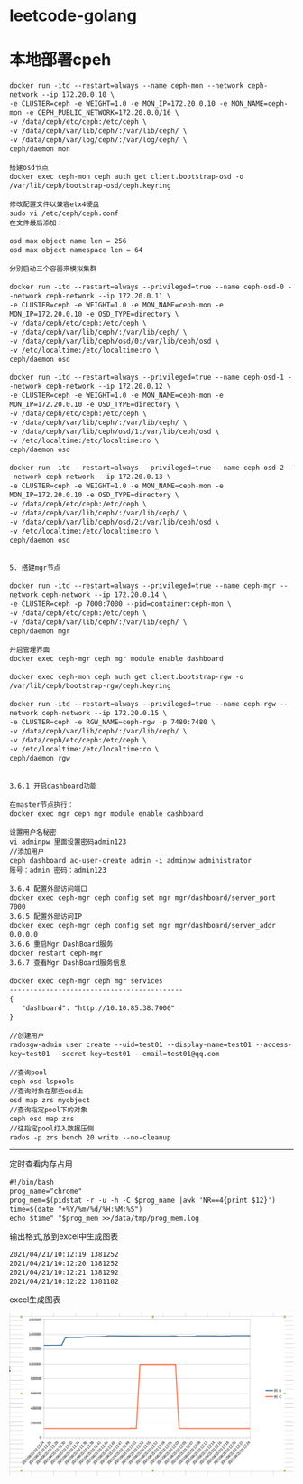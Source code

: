 # leetcode-golang

# 本地部署cpeh
    docker run -itd --restart=always --name ceph-mon --network ceph-network --ip 172.20.0.10 \
    -e CLUSTER=ceph -e WEIGHT=1.0 -e MON_IP=172.20.0.10 -e MON_NAME=ceph-mon -e CEPH_PUBLIC_NETWORK=172.20.0.0/16 \
    -v /data/ceph/etc/ceph:/etc/ceph \
    -v /data/ceph/var/lib/ceph/:/var/lib/ceph/ \
    -v /data/ceph/var/log/ceph/:/var/log/ceph/ \
    ceph/daemon mon

    搭建osd节点
    docker exec ceph-mon ceph auth get client.bootstrap-osd -o /var/lib/ceph/bootstrap-osd/ceph.keyring
    
    修改配置文件以兼容etx4硬盘
    sudo vi /etc/ceph/ceph.conf
    在文件最后添加：
    
    osd max object name len = 256
    osd max object namespace len = 64
    
    分别启动三个容器来模拟集群
    
    docker run -itd --restart=always --privileged=true --name ceph-osd-0 --network ceph-network --ip 172.20.0.11 \
    -e CLUSTER=ceph -e WEIGHT=1.0 -e MON_NAME=ceph-mon -e MON_IP=172.20.0.10 -e OSD_TYPE=directory \
    -v /data/ceph/etc/ceph:/etc/ceph \
    -v /data/ceph/var/lib/ceph/:/var/lib/ceph/ \
    -v /data/ceph/var/lib/ceph/osd/0:/var/lib/ceph/osd \
    -v /etc/localtime:/etc/localtime:ro \
    ceph/daemon osd
    
    docker run -itd --restart=always --privileged=true --name ceph-osd-1 --network ceph-network --ip 172.20.0.12 \
    -e CLUSTER=ceph -e WEIGHT=1.0 -e MON_NAME=ceph-mon -e MON_IP=172.20.0.10 -e OSD_TYPE=directory \
    -v /data/ceph/etc/ceph:/etc/ceph \
    -v /data/ceph/var/lib/ceph/:/var/lib/ceph/ \
    -v /data/ceph/var/lib/ceph/osd/1:/var/lib/ceph/osd \
    -v /etc/localtime:/etc/localtime:ro \
    ceph/daemon osd
    
    docker run -itd --restart=always --privileged=true --name ceph-osd-2 --network ceph-network --ip 172.20.0.13 \
    -e CLUSTER=ceph -e WEIGHT=1.0 -e MON_NAME=ceph-mon -e MON_IP=172.20.0.10 -e OSD_TYPE=directory \
    -v /data/ceph/etc/ceph:/etc/ceph \
    -v /data/ceph/var/lib/ceph/:/var/lib/ceph/ \
    -v /data/ceph/var/lib/ceph/osd/2:/var/lib/ceph/osd \
    -v /etc/localtime:/etc/localtime:ro \
    ceph/daemon osd
    
    
    5. 搭建mgr节点
    
    docker run -itd --restart=always --privileged=true --name ceph-mgr --network ceph-network --ip 172.20.0.14 \
    -e CLUSTER=ceph -p 7000:7000 --pid=container:ceph-mon \
    -v /data/ceph/etc/ceph:/etc/ceph \
    -v /data/ceph/var/lib/ceph/:/var/lib/ceph/ \
    ceph/daemon mgr
    
    开启管理界面
    docker exec ceph-mgr ceph mgr module enable dashboard
    
    docker exec ceph-mon ceph auth get client.bootstrap-rgw -o /var/lib/ceph/bootstrap-rgw/ceph.keyring
    
    docker run -itd --restart=always --privileged=true --name ceph-rgw --network ceph-network --ip 172.20.0.15 \
    -e CLUSTER=ceph -e RGW_NAME=ceph-rgw -p 7480:7480 \
    -v /data/ceph/var/lib/ceph/:/var/lib/ceph/ \
    -v /data/ceph/etc/ceph:/etc/ceph \
    -v /etc/localtime:/etc/localtime:ro \
    ceph/daemon rgw
    
    
    3.6.1 开启dashboard功能
    
    在master节点执行：
    docker exec mgr ceph mgr module enable dashboard
    
    设置用户名秘密
    vi adminpw 里面设置密码admin123
    //添加用户
    ceph dashboard ac-user-create admin -i adminpw administrator
    账号：admin 密码：admin123
    
    3.6.4 配置外部访问端口
    docker exec ceph-mgr ceph config set mgr mgr/dashboard/server_port 7000
    3.6.5 配置外部访问IP
    docker exec ceph-mgr ceph config set mgr mgr/dashboard/server_addr 0.0.0.0
    3.6.6 重启Mgr DashBoard服务
    docker restart ceph-mgr
    3.6.7 查看Mgr DashBoard服务信息
    
    docker exec ceph-mgr ceph mgr services
    -------------------------------------------
    {
       "dashboard": "http://10.10.85.38:7000"
    }
    
    //创建用户
    radosgw-admin user create --uid=test01 --display-name=test01 --access-key=test01 --secret-key=test01 --email=test01@qq.com
    
    //查询pool
    ceph osd lspools
    //查询对象在那些osd上
    osd map zrs myobject
    //查询指定pool下的对象
    ceph osd map zrs
    //往指定pool打入数据压侧
    rados -p zrs bench 20 write --no-cleanup

------------------------------------------
定时查看内存占用

    #!/bin/bash
    prog_name="chrome"
    prog_mem=$(pidstat -r -u -h -C $prog_name |awk 'NR==4{print $12}')
    time=$(date "+%Y/%m/%d/%H:%M:%S")
    echo $time" "$prog_mem >>/data/tmp/prog_mem.log

输出格式,放到excel中生成图表

    2021/04/21/10:12:19 1381252
    2021/04/21/10:12:20 1381252
    2021/04/21/10:12:21 1381292
    2021/04/21/10:12:22 1381182
   
excel生成图表

![image](https://github.com/zhouruisong/leetcode-golang/blob/master/excel.png)
